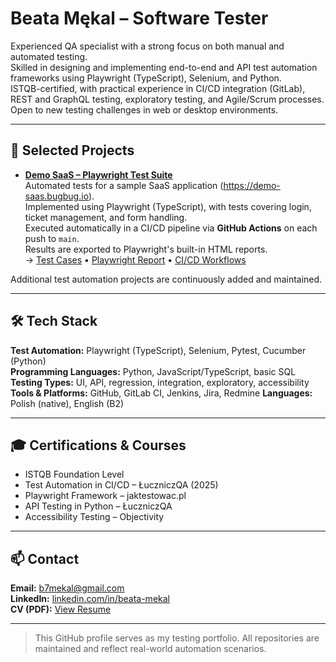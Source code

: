 # Beata Mękal – Software Tester

Experienced QA specialist with a strong focus on both manual and automated testing.  
Skilled in designing and implementing end-to-end and API test automation frameworks using Playwright (TypeScript), Selenium, and Python.  
ISTQB-certified, with practical experience in CI/CD integration (GitLab), REST and GraphQL testing, exploratory testing, and Agile/Scrum processes.  
Open to new testing challenges in web or desktop environments.

---

## 🧪 Selected Projects

- [**Demo SaaS – Playwright Test Suite**](https://github.com/BeataMekal/Playwright-ts-Tests-Demo-Saas)  
  Automated tests for a sample SaaS application (https://demo-saas.bugbug.io).  
  Implemented using Playwright (TypeScript), with tests covering login, ticket management, and form handling.   
  Executed automatically in a CI/CD pipeline via **GitHub Actions** on each push to `main`.  
  Results are exported to Playwright's built-in HTML reports.    
  → [Test Cases](https://github.com/BeataMekal/Playwright-ts-Tests-Demo-Saas/blob/main/TEST_CASES.md) • [Playwright Report](https://beatamekal.github.io/Playwright-ts-Tests-Demo-Saas/) • [CI/CD Workflows](https://github.com/BeataMekal/Playwright-ts-Tests-Demo-Saas/actions)


Additional test automation projects are continuously added and maintained.

---

## 🛠 Tech Stack

**Test Automation:** Playwright (TypeScript), Selenium, Pytest, Cucumber (Python)  
**Programming Languages:** Python, JavaScript/TypeScript, basic SQL  
**Testing Types:** UI, API, regression, integration, exploratory, accessibility  
**Tools & Platforms:** GitHub, GitLab CI, Jenkins, Jira, Redmine
**Languages:** Polish (native), English (B2)

---

## 🎓 Certifications & Courses

- ISTQB Foundation Level  
- Test Automation in CI/CD – ŁuczniczQA (2025)  
- Playwright Framework – jaktestowac.pl  
- API Testing in Python – ŁuczniczQA  
- Accessibility Testing – Objectivity

---

## 📫 Contact

**Email:** b7mekal@gmail.com  
**LinkedIn:** [linkedin.com/in/beata-mekal](https://www.linkedin.com/in/beata-mekal/)  
**CV (PDF):** [View Resume](https://www.canva.com/design/DAGm5k1m7xU/y7-B4LrmPl2s9yBwwJlobw/view?utm_content=DAGm5k1m7xU&utm_campaign=designshare&utm_medium=link2&utm_source=uniquelinks&utlId=h33c9f1b813)

---

> This GitHub profile serves as my testing portfolio. All repositories are maintained and reflect real-world automation scenarios.
